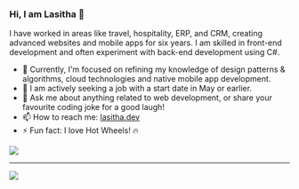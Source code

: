 ### Hi, I am Lasitha 👋

I have worked in areas like travel, hospitality, ERP, and CRM, creating advanced websites and mobile apps for six years. 
I am skilled in front-end development and often experiment with back-end development using C#.


- 🌱 Currently, I'm focused on refining my knowledge of design patterns & algorithms, cloud technologies and native mobile app development.
- 🤔 I am actively seeking a job with a start date in May or earlier.
- 💬 Ask me about anything related to web development, or share your favourite coding joke for a good laugh!
- 📫 How to reach me: <a href="https://www.lasitha.dev" target="_blank">lasitha.dev </a>
- ⚡ Fun fact: I love Hot Wheels! 🔥

<a href="https://github.com/anuraghazra/github-readme-stats"><img align="center" src="https://github-readme-stats.vercel.app/api/top-langs/?username=LasithaPrabodha&layout=donut&theme=transparent&hide_border=true" /></a>

--- 
<a href="https://lasitha-prabodha.vercel.app/now-playing?open"><img src="https://lasitha-prabodha.vercel.app/now-playing"></a>

<!--START_SECTION:waka-->
<!--END_SECTION:waka-->
